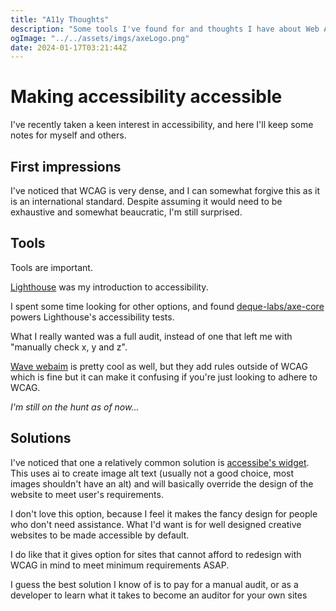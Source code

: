 ```yaml
---
title: "A11y Thoughts"
description: "Some tools I've found for and thoughts I have about Web Accessibility"
ogImage: "../../assets/imgs/axeLogo.png"
date: 2024-01-17T03:21:44Z
---
```


# Making accessibility accessible

I've recently taken a keen interest in accessibility, and here I'll keep some notes for myself and others.

## First impressions

I've noticed that WCAG is very dense, and I can somewhat forgive this as it is an international standard. Despite assuming it would need to be exhaustive and somewhat beaucratic, I'm still surprised.

## Tools 

Tools are important.

[Lighthouse](https://pagespeed.web.dev) was my introduction to accessibility.

I spent some time looking for other options, and found [deque-labs/axe-core](https://github.com/dequelabs/axe-core) powers Lighthouse's accessibility tests. 

What I really wanted was a full audit, instead of one that left me with "manually check x, y and z".

[Wave webaim](https://wave.webaim.org/) is pretty cool as well, but they add rules outside of WCAG which is fine but it can make it confusing if you're just looking to adhere to WCAG.

*I'm still on the hunt as of now...*

## Solutions

I've noticed that one a relatively common solution is [accessibe's widget](https://accessibe.com/accesswidget). This uses ai to create image alt text (usually not a good choice, most images shouldn't have an alt) and will basically override the design of the website to meet user's requirements.

I don't love this option, because I feel it makes the fancy design for people who don't need assistance. What I'd want is for well designed creative websites to be made accessible by default. 

I do like that it gives option for sites that cannot afford to redesign with WCAG in mind to meet minimum requirements ASAP. 

I guess the best solution I know of is to pay for a manual audit, or as a developer to learn what it takes to become an auditor for your own sites